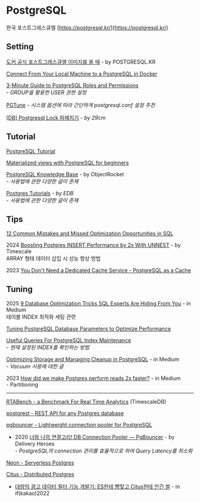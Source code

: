 # PostgreSQL

한국 포스트그레스큐엘 [https://postgresql.kr/](https://postgresql.kr/)

## Setting

[도커 공식 포스트그레스큐엘 이미지를 쓸 때](https://postgresql.kr/blog/when_useing_docker_official_postgres_image.html) - by POSTGRESQL.KR

[Connect From Your Local Machine to a PostgreSQL in Docker](https://medium.com/better-programming/connect-from-local-machine-to-postgresql-docker-container-f785f00461a7)

[3-Minute Guide to PostgreSQL Roles and Permissions](https://medium.com/people-ai-engineering/3-minute-guide-to-postgresql-roles-and-permissions-3f2d80f1a5b8)\
&#x20; \-  _GROUP을 활용한 USER 권한 설정_

[PGTune](https://pgtune.leopard.in.ua/#/) _- 시스템 옵션에 따라 간단하게 postgresql.conf 설정 추천_

[\[DB\] Postgresql Lock 파헤치기](https://medium.com/29cm/db-postgresql-lock-%ED%8C%8C%ED%97%A4%EC%B9%98%EA%B8%B0-57d37ebe057) _- by 29cm_

## Tutorial

[PostgreSQL Tutorial](http://www.postgresqltutorial.com)

[Materialized views with PostgreSQL for beginners](https://medium.com/jobteaser-dev-team/materialized-views-with-postgresql-for-beginners-9809483db35f)

[PostgreSQL Knowledge Base](https://kb.objectrocket.com/category/postgresql) - by ObjectRocket\
&#x20; \-  _사용법에 관한 다양한 글이 존재_

[Postgres Tutorials](https://www.enterprisedb.com/postgres-tutorials) _- by EDB_\
&#x20; _-  사용법에 관한 다양한 글이 존재_

## Tips

[12 Common Mistakes and Missed Optimization Opportunities in SQL](https://hakibenita.com/sql-dos-and-donts)

2024 [Boosting Postgres INSERT Performance by 2x With UNNEST](https://www.timescale.com/blog/boosting-postgres-insert-performance) - by Timescale\
&#x20; ARRAY 형태 데이터 삽입 시 성능 향상 방법

2023 [You Don't Need a Dedicated Cache Service - PostgreSQL as a Cache](https://martinheinz.dev/blog/105)



## Tuning

2025 [9 Database Optimization Tricks SQL Experts Are Hiding From You](https://medium.com/hack-the-stack/9-database-optimization-tricks-sql-experts-are-hiding-from-you-40834c93be86) - in Medium\
&#x20; 테이블 INDEX 최적화 세팅 관련

[Tuning PostgreSQL Database Parameters to Optimize Performance](https://www.percona.com/blog/2018/08/31/tuning-postgresql-database-parameters-to-optimize-performance/)

[Useful Queries For PostgreSQL Index Maintenance](https://www.percona.com/blog/2020/03/31/useful-queries-for-postgresql-index-maintenance/)\
&#x20; \-  _현재 설정된 INDEX를 확인하는 방법_

[Optimizing Storage and Managing Cleanup in PostgreSQL](https://medium.com/coding-blocks/optimizing-storage-and-managing-cleanup-in-postgresql-c2fe56d4cf5) - in Medium\
&#x20; \-  _Vacuum 사용에 대한 글_

2023 [How did we make Postgres perform reads 2x faster?](https://medium.com/shelf-io-engineering/how-did-we-make-postgres-perform-reads-2x-faster-with-partitioning-1a286f25cbbd) - in Medium\
&#x20; \- Partitioning

***

[RTABench - a Benchmark For Real Time Analytics](https://rtabench.com/) (TimescaleDB)

[postgrest - REST API for any Postgres database](https://github.com/PostgREST/postgrest)

[pgbouncer - Lightweight connection pooler for PostgreSQL](https://github.com/pgbouncer/pgbouncer)

* 2020 [너와 나의 연결고리! DB Connection Pooler — PgBouncer](https://medium.com/deliverytechkorea/%EB%84%88%EC%9D%98-%EB%82%98%EC%9D%98-%EC%97%B0%EA%B2%B0%EA%B3%A0%EB%A6%AC-db-connection-pooler-pgbouncer-e43ec536a088) - by Delivery Heroes\
  &#x20; \-  _PostgreSQL의 connection 관리를 효율적으로 하여 Query Latency를 최소화_

[Neon - Serverless Postgres](https://neon.tech/)

[Citus - Distributed Postgres](https://www.citusdata.com/)

* [대량의 광고 데이터 필터 기능 개발기: ES한테 뺨맞고 Citus한테 안긴 썰](https://www.youtube.com/watch?v=tWWxQDbp8z4) - in if(kakao)2022[\
  ](https://www.citusdata.com/)
